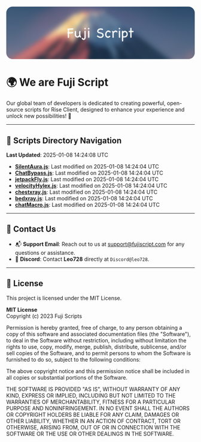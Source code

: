 ![Banner](.github/b.webp)

# 🌍 **We are Fuji Script**

Our global team of developers is dedicated to creating powerful, open-source scripts for Rise Client, designed to enhance your experience and unlock new possibilities! 🌟

---
<!-- SCRIPTS_NAVIGATION_START -->
## 📂 **Scripts Directory Navigation**

**Last Updated**: 2025-01-08 14:24:08 UTC

- **[SilentAura.js](scripts/SilentAura.js)**: Last modified on 2025-01-08 14:24:04 UTC
- **[ChatBypass.js](scripts/ChatBypass.js)**: Last modified on 2025-01-08 14:24:04 UTC
- **[jetpackFly.js](scripts/jetpackFly.js)**: Last modified on 2025-01-08 14:24:04 UTC
- **[velocityHylex.js](scripts/velocityHylex.js)**: Last modified on 2025-01-08 14:24:04 UTC
- **[chestxray.js](scripts/chestxray.js)**: Last modified on 2025-01-08 14:24:04 UTC
- **[bedxray.js](scripts/bedxray.js)**: Last modified on 2025-01-08 14:24:04 UTC
- **[chatMacro.js](scripts/chatMacro.js)**: Last modified on 2025-01-08 14:24:04 UTC

<!-- SCRIPTS_NAVIGATION_END -->

---

## 💬 **Contact Us**  
- 📬 **Support Email**: Reach out to us at [support@fujiscript.com](mailto:support@fujiscript.com) for any questions or assistance.  
- 💬 **Discord**: Contact **Leo728** directly at `Discord@leo728`.

---

## 📜 **License**

This project is licensed under the MIT License.  

**MIT License**  
Copyright (c) 2023 Fuji Scripts  

Permission is hereby granted, free of charge, to any person obtaining a copy of this software and associated documentation files (the "Software"), to deal in the Software without restriction, including without limitation the rights to use, copy, modify, merge, publish, distribute, sublicense, and/or sell copies of the Software, and to permit persons to whom the Software is furnished to do so, subject to the following conditions:  

The above copyright notice and this permission notice shall be included in all copies or substantial portions of the Software.  

THE SOFTWARE IS PROVIDED "AS IS", WITHOUT WARRANTY OF ANY KIND, EXPRESS OR IMPLIED, INCLUDING BUT NOT LIMITED TO THE WARRANTIES OF MERCHANTABILITY, FITNESS FOR A PARTICULAR PURPOSE AND NONINFRINGEMENT. IN NO EVENT SHALL THE AUTHORS OR COPYRIGHT HOLDERS BE LIABLE FOR ANY CLAIM, DAMAGES OR OTHER LIABILITY, WHETHER IN AN ACTION OF CONTRACT, TORT OR OTHERWISE, ARISING FROM, OUT OF OR IN CONNECTION WITH THE SOFTWARE OR THE USE OR OTHER DEALINGS IN THE SOFTWARE.  
